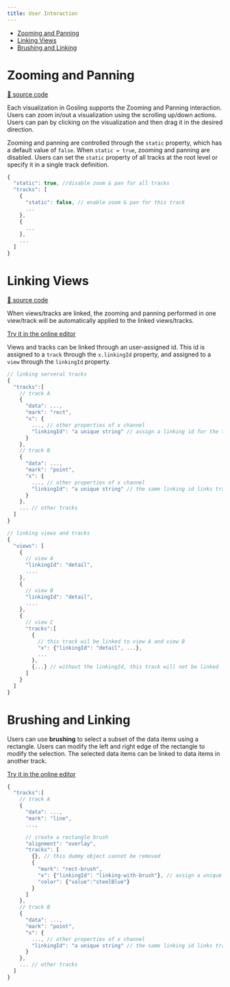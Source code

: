 ```yaml
---
title: User Interaction
---
```

- [Zooming and Panning](#zooming-and-panning)
- [Linking Views](#linking-views)
- [Brushing and Linking](#brushing-and-linking)

# Zooming and Panning
[:link: source code](https://github.com/gosling-lang/gosling.js/blob/43626eaf21417bf36128a405dceeaa6ee00d0851/src/core/gosling.schema.ts#L7)

Each visualization in Gosling supports the Zooming and Panning interaction.
Users can zoom in/out a visualization using the scrolling up/down actions.
Users can pan by clicking on the visualization and then drag it in the desired direction.

Zooming and panning are controlled through the `static` property, which has a default value of `false`.
When `static = true`, zooming and panning are disabled.
Users can set the `static` property of all tracks at the root level or specify it in a single track definition. 
```javascript
{
  "static": true, //disable zoom & pan for all tracks
  "tracks": [
    {
      "static": false, // enable zoom & pan for this track
      ...
    },
    {
      ...
    },
    ...
  ]
}
```

# Linking Views
[:link: source code](ttps://github.com/gosling-lang/gosling.js/blob/43626eaf21417bf36128a405dceeaa6ee00d0851/src/core/Gosling.schema.ts#L328)

When views/tracks are linked, the zooming and panning performed in one view/track will be automatically applied to the linked views/tracks. 

[Try it in the online editor](<https://gosling-lang.github.io/gosling.js/?gist=wangqianwen0418/362d370f31379a6d9f367d1c33adfc31>)

Views and tracks can be linked through an user-assigned id.
This id is assigned to a `track` through the `x.linkingId` property, and assigned to a `view` through the `linkingId` property.

```javascript
// linking serveral tracks
{
  "tracks":[
    // track A
    {
      "data": ...,
      "mark": "rect",
      "x": {
        ..., // other properties of x channel
        "linkingId": "a unique string" // assign a linking id for the track A
      }
    },
    // track B
    {
      "data": ...,
      "mark": "point",
      "x": {
        ..., // other properties of x channel
        "linkingId": "a unique string" // the same linking id links track A and track B
      }
    },
    ... // other tracks
  ]
}
```

```javascript
// linking views and tracks
{
  "views": [
    {
      // view A
      "linkingId": "detail",
      ....
    },
    {
      // view B
      "linkingId": "detail",
      ....
    },
    {
      // view C
      "tracks":[
        {
          // this track wil be linked to view A and view B
          "x": {"linkingId": "detail", ...}, 
          ...
        },
        {...} // without the linkingId, this track will not be linked
      ]
    }
  ]
}
```

# Brushing and Linking
Users can use **brushing** to select a subset of the data items using a rectangle. Users can modify the left and right edge of the rectangle to modify the selection. The selected data items can be linked to data items in another track.

[Try it in the online editor](<https://gosling-lang.github.io/gosling.js/?gist=wangqianwen0418/5f48d40b8f2335abe40c289ae85cb4ae>)

```javascript
{
  "tracks":[
    // track A
    {
      "data": ...,
      "mark": "line",
      ..., 

      // create a rectangle brush
      "alignment": "overlay",
      "tracks": [
        {}, // this dummy object cannot be removed
        {
          "mark": "rect-brush", 
          "x": {"linkingId": "linking-with-brush"}, // assign a unique id to the brush
          "color": {"value":"steelBlue"}
        }
      ]
    },
    // track B
    {
      "data": ...,
      "mark": "point",
      "x": {
        ..., // other properties of x channel
        "linkingId": "a unique string" // the same linking id links track B and the brush in track A
      }
    },
    ... // other tracks
  ]
}
```